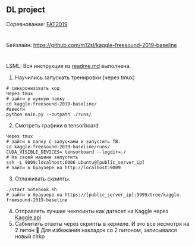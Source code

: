 ## DL project

Соревнование: [FAT2019](https://www.kaggle.com/c/freesound-audio-tagging-2019)
#
Бейзлайн: https://github.com/m12sl/kaggle-freesound-2019-baseline
#
LSML:
Вся инструкция из [readme.md](https://github.com/m12sl/kaggle-freesound-2019-baseline/blob/master/README.md)  выполнена.
1.	Научились запускать тренировки (через tmux)
```Запуск тренировки
# синхронизовать код
Через tmux
# зайти в нужную папку
cd kaggle-freesound-2019-baseline/
#ввести
python main.py --outpath ./runs/
```
2.	Cмотреть графики в tensorboard 
```Посмотреть графики
Через tmux
# зайти в папку с запусками и запустить TB.  
cd kaggle-freesound-2019-baseline/runs/
CUDA_VISIBLE_DEVICES= tensorboard --logdir=./
# На своей машине запустить
ssh -L 9009:localhost:6006 ubuntu@[public_server_ip]
# зайти в браузере на http://localhost:9009 
```
3.	Отлаживать скрипты. 
```Через tmux
./start_notebook.sh
# зайти в браузере на https://[public_server_ip]:9999/tree/kaggle-freesound-2019-baseline
```
4.	Отправлять лучшие чекпоинты как датасет на Kaggle через [Kaggle.api](https://github.com/Kaggle/kaggle-api)
5.	Сабмитить ответы через скрипты в кернеле. И это все несмотря на 2 питон 🤔
Для избежания накладок со 2 питоном, записывался новый chkp


